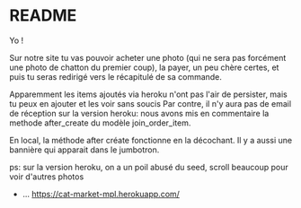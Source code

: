 # README

Yo ! 


Sur notre site tu vas pouvoir acheter une photo (qui ne sera pas forcément une photo de chatton du premier coup), la payer, un peu chère certes, et puis tu seras redirigé vers le récapitulé de sa commande. 


Apparemment les items ajoutés via heroku n'ont pas l'air de persister, mais tu peux en ajouter et les voir sans soucis 
Par contre, il n'y aura pas de email de réception sur la version heroku: nous avons mis en commentaire la methode after_create du modèle join_order_item. 

En local, la méthode after créate fonctionne en la décochant. Il y a aussi une bannière  qui apparait dans le jumbotron.


ps: sur la version heroku, on a un poil abusé du seed, scroll beaucoup pour voir d'autres photos


* ...
https://cat-market-mpl.herokuapp.com/
